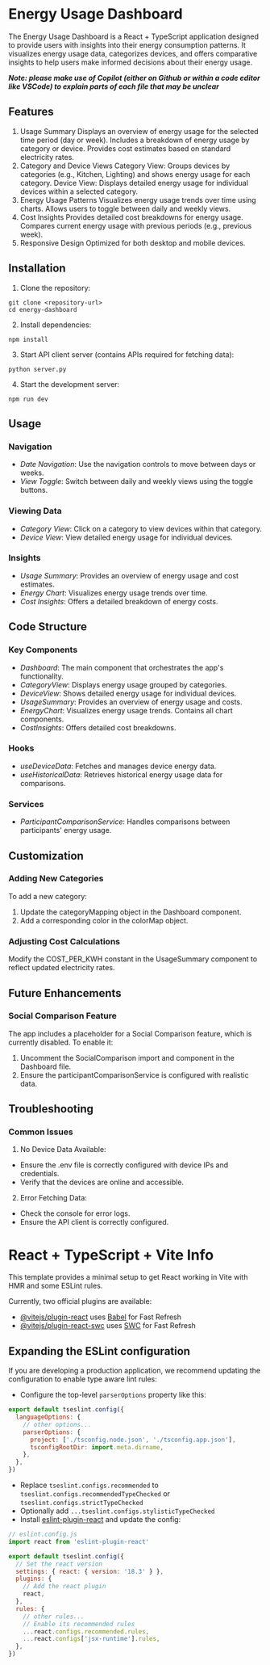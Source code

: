 # Energy Usage Dashboard
The Energy Usage Dashboard is a React + TypeScript application designed to provide users with insights into their energy consumption patterns. It visualizes energy usage data, categorizes devices, and offers comparative insights to help users make informed decisions about their energy usage.

***Note: please make use of Copilot (either on Github or within a code editor like VSCode) to explain parts of each file that may be unclear***

## Features
1. Usage Summary
Displays an overview of energy usage for the selected time period (day or week).
Includes a breakdown of energy usage by category or device.
Provides cost estimates based on standard electricity rates.
2. Category and Device Views
Category View: Groups devices by categories (e.g., Kitchen, Lighting) and shows energy usage for each category.
Device View: Displays detailed energy usage for individual devices within a selected category.
3. Energy Usage Patterns
Visualizes energy usage trends over time using charts.
Allows users to toggle between daily and weekly views.
4. Cost Insights
Provides detailed cost breakdowns for energy usage.
Compares current energy usage with previous periods (e.g., previous week).
5. Responsive Design
Optimized for both desktop and mobile devices.

## Installation
1. Clone the repository:
```
git clone <repository-url>
cd energy-dashboard
```

2. Install dependencies:
```
npm install
```

3. Start API client server (contains APIs required for fetching data):
```
python server.py
```

4. Start the development server:
```
npm run dev
```

## Usage
### Navigation
* *Date Navigation*: Use the navigation controls to move between days or weeks.
* *View Toggle*: Switch between daily and weekly views using the toggle buttons.

### Viewing Data
* *Category View*: Click on a category to view devices within that category.
* *Device View*: View detailed energy usage for individual devices.

### Insights
* *Usage Summary*: Provides an overview of energy usage and cost estimates.
* *Energy Chart*: Visualizes energy usage trends over time.
* *Cost Insights*: Offers a detailed breakdown of energy costs.

## Code Structure
### Key Components
* *Dashboard*: The main component that orchestrates the app's functionality.
* *CategoryView*: Displays energy usage grouped by categories.
* *DeviceView*: Shows detailed energy usage for individual devices.
* *UsageSummary*: Provides an overview of energy usage and costs.
* *EnergyChart*: Visualizes energy usage trends. Contains all chart components.
* *CostInsights*: Offers detailed cost breakdowns.

### Hooks
* *useDeviceData*: Fetches and manages device energy data.
* *useHistoricalData*: Retrieves historical energy usage data for comparisons.

### Services
* *ParticipantComparisonService*: Handles comparisons between participants' energy usage.

## Customization
### Adding New Categories
To add a new category:

1. Update the categoryMapping object in the Dashboard component.
2. Add a corresponding color in the colorMap object.

### Adjusting Cost Calculations
Modify the COST_PER_KWH constant in the UsageSummary component to reflect updated electricity rates.

## Future Enhancements
### Social Comparison Feature
The app includes a placeholder for a Social Comparison feature, which is currently disabled. To enable it:

1. Uncomment the SocialComparison import and component in the Dashboard file.
2. Ensure the participantComparisonService is configured with realistic data.

## Troubleshooting
### Common Issues
1. No Device Data Available:
* Ensure the .env file is correctly configured with device IPs and credentials.
* Verify that the devices are online and accessible.
2. Error Fetching Data:
* Check the console for error logs.
* Ensure the API client is correctly configured.

# React + TypeScript + Vite Info

This template provides a minimal setup to get React working in Vite with HMR and some ESLint rules.

Currently, two official plugins are available:

- [@vitejs/plugin-react](https://github.com/vitejs/vite-plugin-react/blob/main/packages/plugin-react/README.md) uses [Babel](https://babeljs.io/) for Fast Refresh
- [@vitejs/plugin-react-swc](https://github.com/vitejs/vite-plugin-react-swc) uses [SWC](https://swc.rs/) for Fast Refresh

## Expanding the ESLint configuration

If you are developing a production application, we recommend updating the configuration to enable type aware lint rules:

- Configure the top-level `parserOptions` property like this:

```js
export default tseslint.config({
  languageOptions: {
    // other options...
    parserOptions: {
      project: ['./tsconfig.node.json', './tsconfig.app.json'],
      tsconfigRootDir: import.meta.dirname,
    },
  },
})
```

- Replace `tseslint.configs.recommended` to `tseslint.configs.recommendedTypeChecked` or `tseslint.configs.strictTypeChecked`
- Optionally add `...tseslint.configs.stylisticTypeChecked`
- Install [eslint-plugin-react](https://github.com/jsx-eslint/eslint-plugin-react) and update the config:

```js
// eslint.config.js
import react from 'eslint-plugin-react'

export default tseslint.config({
  // Set the react version
  settings: { react: { version: '18.3' } },
  plugins: {
    // Add the react plugin
    react,
  },
  rules: {
    // other rules...
    // Enable its recommended rules
    ...react.configs.recommended.rules,
    ...react.configs['jsx-runtime'].rules,
  },
})
```
